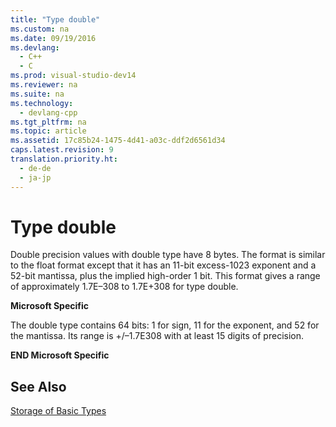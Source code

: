 ```yaml
---
title: "Type double"
ms.custom: na
ms.date: 09/19/2016
ms.devlang: 
  - C++
  - C
ms.prod: visual-studio-dev14
ms.reviewer: na
ms.suite: na
ms.technology: 
  - devlang-cpp
ms.tgt_pltfrm: na
ms.topic: article
ms.assetid: 17c85b24-1475-4d41-a03c-ddf2d6561d34
caps.latest.revision: 9
translation.priority.ht: 
  - de-de
  - ja-jp
---
```

# Type double
Double precision values with double type have 8 bytes. The format is similar to the float format except that it has an 11-bit excess-1023 exponent and a 52-bit mantissa, plus the implied high-order 1 bit. This format gives a range of approximately 1.7E–308 to 1.7E+308 for type double.  
  
 **Microsoft Specific**  
  
 The double type contains 64 bits: 1 for sign, 11 for the exponent, and 52 for the mantissa. Its range is +/–1.7E308 with at least 15 digits of precision.  
  
 **END Microsoft Specific**  
  
## See Also  
 [Storage of Basic Types](../vs140/Storage-of-Basic-Types.md)